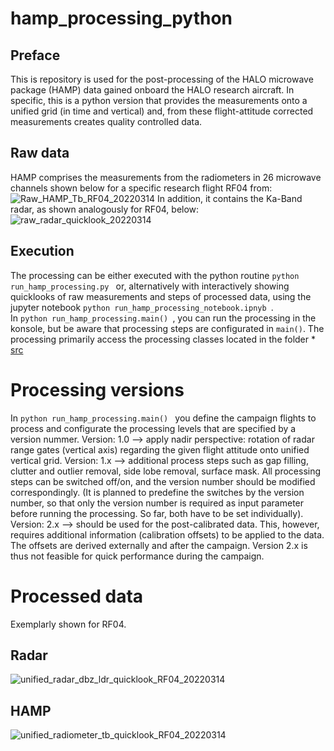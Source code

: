 # hamp_processing_python
## Preface
This is repository is used for the post-processing of the HALO microwave package (HAMP) data gained onboard the HALO research aircraft.
In specific, this is a python version that provides the measurements onto a unified grid (in time and vertical) and, from these flight-attitude corrected measurements creates quality controlled data.
## Raw data
HAMP comprises the measurements from the radiometers in 26 microwave channels shown below for a specific research flight RF04 from:
![Raw_HAMP_Tb_RF04_20220314](https://github.com/hdorff94/hamp_processing_python/assets/39411449/6ebf5a1a-7ed2-4b05-8e13-f5a316dfbbe4)
In addition, it contains the Ka-Band radar, as shown analogously for RF04, below:
![raw_radar_quicklook_20220314](https://github.com/hdorff94/hamp_processing_python/assets/39411449/7ab6b428-9592-4811-90e0-7cc362b3dc12)
## Execution
The processing can be either executed with the python routine 
```python run_hamp_processing.py ``` or, alternatively with interactively showing quicklooks of raw measurements and steps of processed data, using the jupyter notebook ```python run_hamp_processing_notebook.ipnyb ```.  
In ```python run_hamp_processing.main() ```, you can run the processing in the konsole, but be aware that processing steps are configurated in ```main()```. The processing primarily access the processing classes located in 
the folder * [src](https://github.com/hdorff94/hamp_processing_python/tree/main/src)
# Processing versions
In ```python run_hamp_processing.main() ``` you define the campaign flights to process and configurate the processing levels that are specified by a version nummer.
Version: 1.0 --> apply nadir perspective: rotation of radar range gates (vertical axis) regarding the given flight attitude onto unified vertical grid. 
Version: 1.x --> additional process steps such as gap filling, clutter and outlier removal, side lobe removal, surface mask. All processing steps can be switched off/on, and the version number should be modified correspondingly. (It is planned to predefine the switches by the version number, so that only the version number is required as input parameter before running the processing. So far, both have to be set individually).
Version: 2.x --> should be used for the post-calibrated data. This, however, requires additional information (calibration offsets) to be applied to the data. The offsets are derived externally and after the campaign. Version 2.x is thus not feasible for quick performance during the campaign.
# Processed data
Exemplarly shown for RF04.
## Radar
![unified_radar_dbz_ldr_quicklook_RF04_20220314](https://github.com/hdorff94/hamp_processing_python/assets/39411449/3e2881b2-2e88-4b4f-8e08-dc03acd58750)
## HAMP
![unified_radiometer_tb_quicklook_RF04_20220314](https://github.com/hdorff94/hamp_processing_python/assets/39411449/7a3d4fc4-6eea-494f-9133-f01c98b0fbd0)
